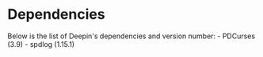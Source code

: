# Dependencies
Below is the list of Deepin's dependencies and version number:
    - PDCurses (3.9)
    - spdlog (1.15.1)